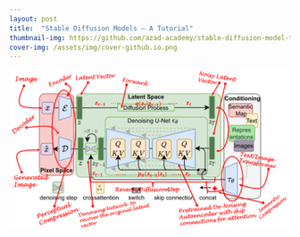 ```yaml
---
layout: post
title:  "Stable Diffusion Models — A Tutorial"
thumbnail-img: https://github.com/azad-academy/stable-diffusion-model-tutorial/raw/main/cover.png
cover-img: /assets/img/cover-github.io.png
---
```


[![SD](https://github.com/azad-academy/stable-diffusion-model-tutorial/raw/main/cover.png)](https://github.com/azad-academy/stable-diffusion-model-tutorial)